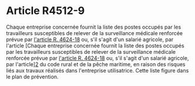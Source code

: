 # Article R4512-9

Chaque entreprise concernée fournit la liste des postes occupés par les travailleurs susceptibles de relever de la surveillance médicale renforcée prévue par [l'article R. 4624-18][1] ou, s'il s'agit d'un salarié agricole, par l'article [Chaque entreprise concernée fournit la liste des postes occupés par les travailleurs susceptibles de relever de la surveillance médicale renforcée prévue par [l'article R. 4624-18][1] ou, s'il s'agit d'un salarié agricole, par l'article][2] du code rural et de la pêche maritime, en raison des risques liés aux travaux réalisés dans l'entreprise utilisatrice. Cette liste figure dans le plan de prévention.

 [1]: /affichCodeArticle.do?cidTexte=LEGITEXT000006072050&idArticle=LEGIARTI000018493162&dateTexte=&categorieLien=cid
 [2]: /affichCodeArticle.do?cidTexte=LEGITEXT000006071367&idArticle=LEGIARTI000006596621&dateTexte=&categorieLien=cid
